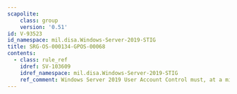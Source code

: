 ```yaml
---
scapolite:
    class: group
    version: '0.51'
id: V-93523
id_namespace: mil.disa.Windows-Server-2019-STIG
title: SRG-OS-000134-GPOS-00068
contents:
  - class: rule_ref
    idref: SV-103609
    idref_namespace: mil.disa.Windows-Server-2019-STIG
    ref_comment: Windows Server 2019 User Account Control must, at a minimum ...
---
```


